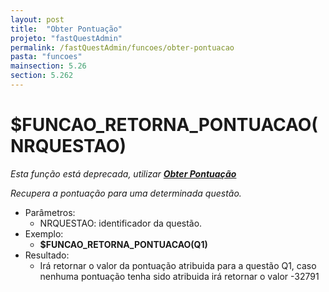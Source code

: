 ```yaml
---
layout: post
title:  "Obter Pontuação"
projeto: "fastQuestAdmin"
permalink: /fastQuestAdmin/funcoes/obter-pontuacao
pasta: "funcoes"
mainsection: 5.26
section: 5.262
---
```

# $FUNCAO_RETORNA_PONTUACAO(NRQUESTAO)
*Esta função está deprecada, utilizar **<a href="/fastQuestAdmin/funcoesv2/obterPontuacao">Obter Pontuação</a>***

*Recupera a pontuação para uma determinada questão.*
- Parâmetros:
    - NRQUESTAO: identificador da questão.
- Exemplo:
    - **$FUNCAO_RETORNA_PONTUACAO(Q1)**
- Resultado:
    - Irá retornar o valor da pontuação atribuida para a questão Q1, caso nenhuma pontuação tenha sido atribuida irá retornar o valor -32791
